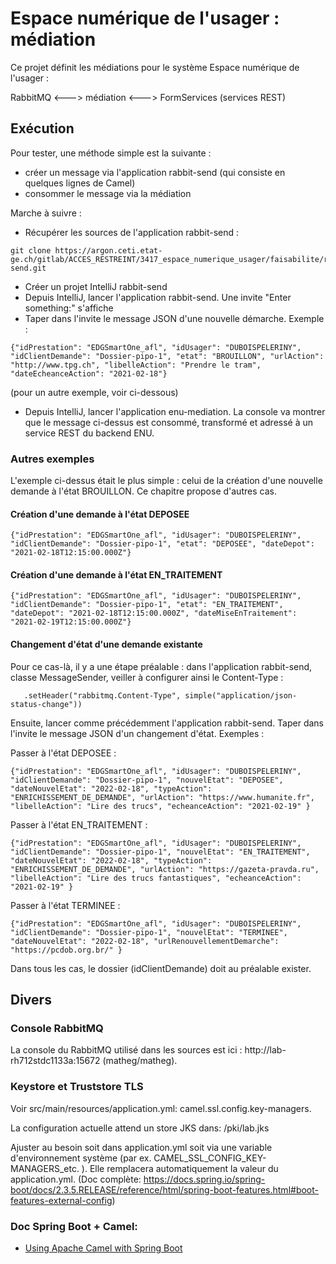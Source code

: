 # Espace numérique de l'usager : médiation

Ce projet définit les médiations pour le système Espace numérique de l'usager :

RabbitMQ <---> médiation <---> FormServices (services REST)

## Exécution

Pour tester, une méthode simple est la suivante :
- créer un message via l'application rabbit-send (qui consiste en quelques lignes de Camel)
- consommer le message via la médiation

Marche à suivre :
- Récupérer les sources de l'application rabbit-send :
```
git clone https://argon.ceti.etat-ge.ch/gitlab/ACCES_RESTREINT/3417_espace_numerique_usager/faisabilite/rabbit-send.git
```
- Créer un projet IntelliJ rabbit-send
- Depuis IntelliJ, lancer l'application rabbit-send. Une invite "Enter something:" s'affiche
- Taper dans l'invite le message JSON d'une nouvelle démarche. Exemple :
```
{"idPrestation": "EDGSmartOne_afl", "idUsager": "DUBOISPELERINY", "idClientDemande": "Dossier-pipo-1", "etat": "BROUILLON", "urlAction": "http://www.tpg.ch", "libelleAction": "Prendre le tram", "dateEcheanceAction": "2021-02-18"} 
```
(pour un autre exemple, voir ci-dessous)

- Depuis IntelliJ, lancer l'application enu-mediation. La console va montrer que le message ci-dessus est 
consommé, transformé et adressé à un service REST du backend ENU.

### Autres exemples

L'exemple ci-dessus était le plus simple : celui de la création d'une nouvelle demande à l'état BROUILLON.
Ce chapitre propose d'autres cas.

#### Création d'une demande à l'état DEPOSEE
```
{"idPrestation": "EDGSmartOne_afl", "idUsager": "DUBOISPELERINY", "idClientDemande": "Dossier-pipo-1", "etat": "DEPOSEE", "dateDepot": "2021-02-18T12:15:00.000Z"} 
```

#### Création d'une demande à l'état EN_TRAITEMENT
```
{"idPrestation": "EDGSmartOne_afl", "idUsager": "DUBOISPELERINY", "idClientDemande": "Dossier-pipo-1", "etat": "EN_TRAITEMENT", "dateDepot": "2021-02-18T12:15:00.000Z", "dateMiseEnTraitement": "2021-02-19T12:15:00.000Z"} 
```

#### Changement d'état d'une demande existante
Pour ce cas-là, il y a une étape préalable : dans l'application rabbit-send, classe MessageSender, veiller à
configurer ainsi le Content-Type :
```
   .setHeader("rabbitmq.Content-Type", simple("application/json-status-change"))
```
Ensuite, lancer comme précédemment l'application rabbit-send.
Taper dans l'invite le message JSON d'un changement d'état. Exemples :

Passer à l'état DEPOSEE :
```
{"idPrestation": "EDGSmartOne_afl", "idUsager": "DUBOISPELERINY", "idClientDemande": "Dossier-pipo-1", "nouvelEtat": "DEPOSEE", "dateNouvelEtat": "2022-02-18", "typeAction": "ENRICHISSEMENT_DE_DEMANDE", "urlAction": "https://www.humanite.fr", "libelleAction": "Lire des trucs", "echeanceAction": "2021-02-19" } 
```
Passer à l'état EN_TRAITEMENT :
```
{"idPrestation": "EDGSmartOne_afl", "idUsager": "DUBOISPELERINY", "idClientDemande": "Dossier-pipo-1", "nouvelEtat": "EN_TRAITEMENT", "dateNouvelEtat": "2022-02-18", "typeAction": "ENRICHISSEMENT_DE_DEMANDE", "urlAction": "https://gazeta-pravda.ru", "libelleAction": "Lire des trucs fantastiques", "echeanceAction": "2021-02-19" } 
```
Passer à l'état TERMINEE :
```
{"idPrestation": "EDGSmartOne_afl", "idUsager": "DUBOISPELERINY", "idClientDemande": "Dossier-pipo-1", "nouvelEtat": "TERMINEE", "dateNouvelEtat": "2022-02-18", "urlRenouvellementDemarche": "https://pcdob.org.br/" } 
```
Dans tous les cas, le dossier (idClientDemande) doit au préalable exister.


## Divers

### Console RabbitMQ
La console du RabbitMQ utilisé dans les sources est ici : http://lab-rh712stdc1133a:15672 (matheg/matheg).

### Keystore et Truststore TLS
Voir src/main/resources/application.yml: camel.ssl.config.key-managers.

La configuration actuelle attend un store JKS dans: /pki/lab.jks

Ajuster au besoin soit dans application.yml soit via une variable d'environnement système (par ex. CAMEL_SSL_CONFIG_KEY-MANAGERS_etc. ). Elle remplacera automatiquement la valeur du application.yml. (Doc complète: https://docs.spring.io/spring-boot/docs/2.3.5.RELEASE/reference/html/spring-boot-features.html#boot-features-external-config)

### Doc Spring Boot + Camel:

* [Using Apache Camel with Spring Boot](https://camel.apache.org/camel-spring-boot/latest/spring-boot.html)
